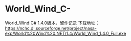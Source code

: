 # World_Wind_C-
World_Wind C# 1.4.0版本，留作记录
下载地址：https://nchc.dl.sourceforge.net/project/nasa-exp/World%20Wind%20.NET/1.4/World_Wind_1.4.0_Full.exe
